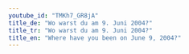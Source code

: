 ```yaml
---
youtube_id: "TMKh7_GR8jA"
title_de: "Wo warst du am 9. Juni 2004?"
title_tr: "Wo warst du am 9. Juni 2004?"
title_en: "Where have you been on June 9, 2004?"
---
```

